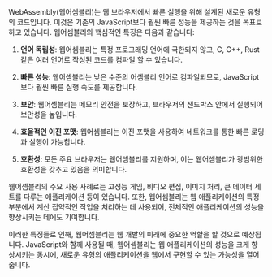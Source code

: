 WebAssembly(웹어셈블리)는 웹 브라우저에서 빠른 실행을 위해 설계된 새로운 유형의 코드입니다. 이것은 기존의 JavaScript보다 훨씬 빠른 성능을 제공하는 것을 목표로 하고 있습니다. 웹어셈블리의 핵심적인 특징은 다음과 같습니다:

1. **언어 독립성**: 웹어셈블리는 특정 프로그래밍 언어에 국한되지 않고, C, C++, Rust 같은 여러 언어로 작성된 코드를 컴파일 할 수 있습니다.

2. **빠른 성능**: 웹어셈블리는 낮은 수준의 어셈블리 언어로 컴파일되므로, JavaScript보다 훨씬 빠른 실행 속도를 제공합니다.

3. **보안**: 웹어셈블리는 메모리 안전을 보장하고, 브라우저의 샌드박스 안에서 실행되어 보안성을 높입니다.

4. **효율적인 이진 포맷**: 웹어셈블리는 이진 포맷을 사용하여 네트워크를 통한 빠른 로딩과 실행이 가능합니다.

5. **호환성**: 모든 주요 브라우저는 웹어셈블리를 지원하며, 이는 웹어셈블리가 광범위한 호환성을 갖추고 있음을 의미합니다.

웹어셈블리의 주요 사용 사례로는 고성능 게임, 비디오 편집, 이미지 처리, 큰 데이터 세트를 다루는 애플리케이션 등이 있습니다. 또한, 웹어셈블리는 웹 애플리케이션의 특정 부분에서 계산 집약적인 작업을 처리하는 데 사용되어, 전체적인 애플리케이션의 성능을 향상시키는 데에도 기여합니다.

이러한 특징들로 인해, 웹어셈블리는 웹 개발의 미래에 중요한 역할을 할 것으로 예상됩니다. JavaScript와 함께 사용될 때, 웹어셈블리는 웹 애플리케이션의 성능을 크게 향상시키는 동시에, 새로운 유형의 애플리케이션을 웹에서 구현할 수 있는 가능성을 열어줍니다.
